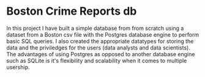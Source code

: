 # Boston Crime Reports db
In this project I have built a simple database from from scratch using a dataset from a Boston csv file with the Postgres database engine to perform basic SQL queries. I also created the appropriate datatypes for storing the data and the priviledges for the users (data analysts and data scientists). The advantages of using Postgres as opposed to another database engine such as SQLite is it's flexibility and scalability when it comes to multiple usership.
